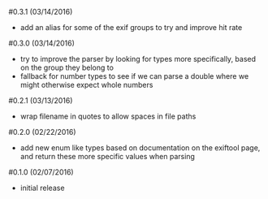 #0.3.1 (03/14/2016)
- add an alias for some of the exif groups to try and improve hit rate

#0.3.0 (03/14/2016)
- try to improve the parser by looking for types more specifically, based on the group they belong to  
- fallback for number types to see if we can parse a double where we might otherwise expect whole numbers

#0.2.1 (03/13/2016)
- wrap filename in quotes to allow spaces in file paths

#0.2.0 (02/22/2016)
- add new enum like types based on documentation on the exiftool page, and return these more specific values when parsing 

#0.1.0 (02/07/2016)
- initial release
